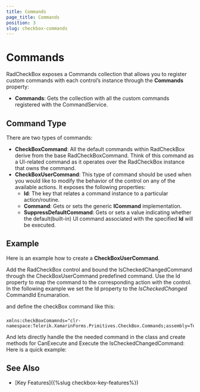 ```yaml
---
title: Commands
page_title: Commands
position: 3
slug: checkbox-commands
---
```


# Commands

RadCheckBox exposes a Commands collection that allows you to register custom commands with each control’s instance through the **Commands** property:

* **Commands**: Gets the collection with all the custom commands registered with the CommandService.

## Command Type

There are two types of commands:

* **CheckBoxCommand**: All the default commands within RadCheckBox derive from the base RadCheckBoxCommand. Think of this command as a UI-related command as it operates over the RadCheckBox instance that owns the command.
* **CheckBoxUserCommand**: This type of command should be used when you would like to modify the behavior of the control on any of the available actions. It exposes the following properties:
	* **Id**: The key that relates a command instance to a particular action/routine.
	* **Command**: Gets or sets the generic **ICommand** implementation.
	* **SuppressDefaultCommand**: Gets or sets a value indicating whether the default(built-in) UI command associated with the specified **Id** will be executed.

## Example

Here is an example how to create a **CheckBoxUserCommand**.

Add the RadCheckBox control and bound the IsCheckedChangedCommand through the CheckBoxUserCommand predefined command. Use the Id property to map the command to the corresponding action with the control. In the following example we set the Id property to the *IsCheckedChanged* CommandId Enumaration.

<snippet id='checkbox-commands-xaml'/>

and define the checkBox command like this:

###
	xmlns:checkBoxComamnds="clr-namespace:Telerik.XamarinForms.Primitives.CheckBox.Commands;assembly=Telerik.XamarinForms.Primitives"

And lets directly handle the the needed command in the class and create methods for CanExecute and Execute the IsCheckedChangedCommand: Here is a quick example: 

<snippet id='checkbox-commands-csharp'/>

## See Also

- [Key Features]({%slug checkbox-key-features%})
